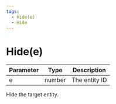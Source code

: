 ```yaml
---
tags:
  - Hide(e)
  - Hide
---
```


# Hide(e)

| Parameter | Type   | Description   |
| --------- | ------ | ------------- |
| e         | number | The entity ID |

Hide the target entity.

